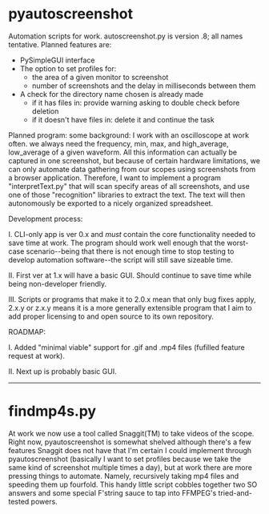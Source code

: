 # pyautoscreenshot
Automation scripts for work. autoscreenshot.py is version .8; all names tentative. Planned features are: 
  * PySimpleGUI interface
  * The option to set profiles for: 
    - the area of a given monitor to screenshot
    - number of screenshots and the delay in milliseconds between them
  * A check for the directory name chosen is already made
    - if it has files in: provide warning asking to double check before deletion
    - if it doesn't have files in: delete it and continue the task
    

Planned program: some background: I work with an oscilloscope at work often. we always need the frequency, min, max, and high_average, low_average of a given waveform. 
All this information can actually be captured in one screenshot, but because of certain hardware limitations, we can only automate data gathering from our scopes using screenshots from a browser application.
Therefore, I want to implement a program "interpretText.py" that will scan specify areas of all screenshots, and use one of those "recognition" libraries to extract the text.
The text will then autonomously be exported to a nicely organized spreadsheet.

Development process: 

I. CLI-only app is ver 0.x and *must* contain the core functionality needed to save time at work. The program should work well enough that the worst-case scenario--being that there is not enough time to stop testing to develop automation software--the script will still save sizeable time.

II. First ver at 1.x will have a basic GUI. Should continue to save time while being non-developer friendly.

III. Scripts or programs that make it to 2.0.x mean that only bug fixes apply, 2.x.y or z.x.y means it is a more generally extensible program that I aim to add proper licensing to and open source to its own repository.

ROADMAP:

I. Added "minimal viable" support for .gif and .mp4 files (fufilled feature request at work).

II. Next up is probably basic GUI.

---------------------------------------------------------------------------------------------------------------------------------------
# findmp4s.py
At work we now use a tool called Snaggit(TM) to take videos of the scope. Right now, pyautoscreenshot is somewhat shelved although there's a few features Snaggit does not have that I'm certain I could implement through pyautoscreenshot (basically I want to set profiles because we take the same kind of screenshot multiple times a day), but at work there are more pressing things to automate. Namely, recursively taking mp4 files and speeding them up fourfold. This handy little script cobbles together two SO answers and some special F'string sauce to tap into FFMPEG's tried-and-tested powers.
